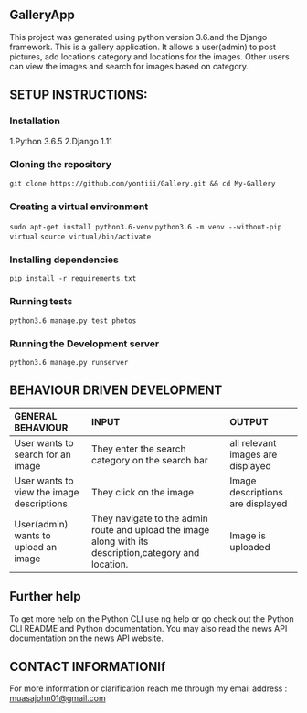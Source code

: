 ## GalleryApp
This project was generated using python version 3.6.and the Django framework. This is a gallery application. It allows a user(admin) to post pictures, add locations category and locations for the images. Other users can view the images and search for images based on category.

## SETUP INSTRUCTIONS:

### Installation
1.Python 3.6.5
2.Django 1.11

### Cloning the repository

`git clone https://github.com/yontiii/Gallery.git && cd My-Gallery`

### Creating a virtual environment
`sudo apt-get install python3.6-venv`
`python3.6 -m venv --without-pip virtual`
`source virtual/bin/activate`

### Installing dependencies
`pip install -r requirements.txt`

### Running tests
`python3.6 manage.py test photos`

### Running the Development server
`python3.6 manage.py runserver`

## BEHAVIOUR DRIVEN DEVELOPMENT
| GENERAL BEHAVIOUR | INPUT | OUTPUT|
|:------------------|:--------|:-----------|
|User wants to search for an image| They enter the search category on the search bar |all relevant images are displayed|
|User wants to view the image descriptions|They click on the image |Image descriptions are displayed|
|User(admin) wants to upload an image| They navigate to the admin route and upload the image along with its description,category and location.|Image is uploaded|


## Further help
To get more help on the Python CLI use ng help or go check out the Python CLI README and Python documentation. You may also read the news API documentation on the news API website.

## CONTACT INFORMATIONIf
For more information or clarification reach me through my email address : muasajohn01@gmail.com
